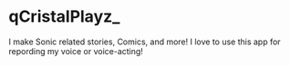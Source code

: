 # qCristalPlayz_
I make Sonic related stories, Comics, and more! I love to use this app for repording my voice or voice-acting!
